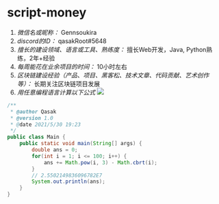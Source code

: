 # script-money

1. *微信名或昵称：* Gennsoukira
2. *discord的ID：* qasakRoot#5648
3. *擅长的建设领域、语言或工具、熟练度：* 擅长Web开发，Java, Python熟练，2年+经验
4. *每周能花在业余项目的时间：* 10小时左右
5. *区块链建设经验（产品、项目、黑客松、技术文章、代码贡献、艺术创作等）：* 长期关注区块链项目发展
6. *用任意编程语言计算以下公式*
![](https://latex.codecogs.com/svg.image?\sum_{n=1}^{100}\left&space;(n^{3}-\sqrt[3]{n}&space;\right&space;))

```Java
/**
 * @author Qasak
 * @version 1.0
 * @date 2021/5/30 19:23
 */
public class Main {
    public static void main(String[] args) {
        double ans = 0;
        for(int i = 1; i <= 100; i++) {
            ans += Math.pow(i, 3) - Math.cbrt(i);
        }
        // 2.5502149836096782E7
        System.out.println(ans);
    }
}
```

